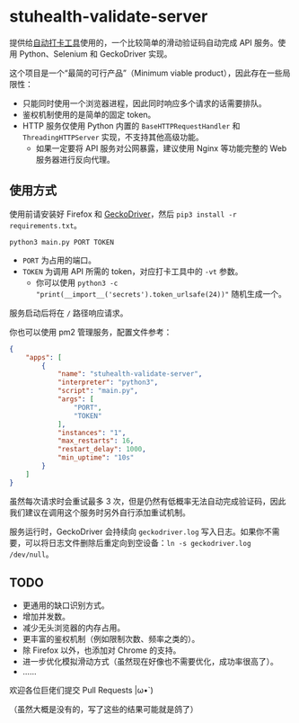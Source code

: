 # stuhealth-validate-server

提供给[自动打卡工具](https://github.com/SO-JNU/stuhealth)使用的，一个比较简单的滑动验证码自动完成 API 服务。使用 Python、Selenium 和 GeckoDriver 实现。

这个项目是一个“最简的可行产品”（Minimum viable product），因此存在一些局限性：

* 只能同时使用一个浏览器进程，因此同时响应多个请求的话需要排队。
* 鉴权机制使用的是简单的固定 token。
* HTTP 服务仅使用 Python 内置的 `BaseHTTPRequestHandler` 和 `ThreadingHTTPServer` 实现，不支持其他高级功能。
    * 如果一定要将 API 服务对公网暴露，建议使用 Nginx 等功能完整的 Web 服务器进行反向代理。

## 使用方式

使用前请安装好 Firefox 和 [GeckoDriver](https://github.com/mozilla/geckodriver)，然后 `pip3 install -r requirements.txt`。

`python3 main.py PORT TOKEN`

* `PORT` 为占用的端口。
* `TOKEN` 为调用 API 所需的 token，对应打卡工具中的 `-vt` 参数。
    * 你可以使用 `python3 -c "print(__import__('secrets').token_urlsafe(24))"` 随机生成一个。

服务启动后将在 `/` 路径响应请求。

你也可以使用 pm2 管理服务，配置文件参考：

```json
{
    "apps": [
        {
            "name": "stuhealth-validate-server",
            "interpreter": "python3",
            "script": "main.py",
            "args": [
                "PORT",
                "TOKEN"
            ],
            "instances": "1",
            "max_restarts": 16,
            "restart_delay": 1000,
            "min_uptime": "10s"
        }
    ]
}
```

虽然每次请求时会重试最多 3 次，但是仍然有低概率无法自动完成验证码，因此我们建议在调用这个服务时另外自行添加重试机制。

服务运行时，GeckoDriver 会持续向 `geckodriver.log` 写入日志。如果你不需要，可以将日志文件删除后重定向到空设备：`ln -s geckodriver.log /dev/null`。

## TODO

* 更通用的缺口识别方式。
* 增加并发数。
* 减少无头浏览器的内存占用。
* 更丰富的鉴权机制（例如限制次数、频率之类的）。
* 除 Firefox 以外，也添加对 Chrome 的支持。
* 进一步优化模拟滑动方式（虽然现在好像也不需要优化，成功率很高了）。
* ……

欢迎各位巨佬们提交 Pull Requests |ω•`)

（虽然大概是没有的，写了这些的结果可能就是鸽了）